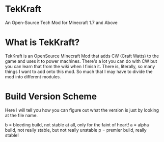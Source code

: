 TekKraft
========

An Open-Source Tech Mod for Minecraft 1.7 and Above

What is TekKraft?
=================

TekKraft is an OpenSource Minecraft Mod that adds CW (Craft Watts) to the game and uses it to power machines. There's a lot you can do with CW but you can learn that from the wiki when I finish it. There is, literally, so many things I want to add onto this mod. So much that I may have to divide the mod into different modules.

Build Version Scheme
====================

Here I will tell you how you can figure out what the version is just by looking at the file name.

b = bleeding build, not stable at all, only for the faint of heart!
a = alpha build, not really stable, but not really unstable
p = premier build, really stable!
